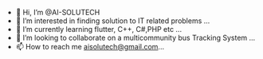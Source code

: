 - 👋 Hi, I’m @AI-SOLUTECH
- 👀 I’m interested in finding solution to IT related problems ...
- 🌱 I’m currently learning flutter, C++, C#,PHP etc ...
- 💞️ I’m looking to collaborate on a multicommunity bus Tracking System ...
- 📫 How to reach me aisolutech@gmail.com...

<!---
AI-SOLUTECH/AI-SOLUTECH is a ✨ special ✨ repository because its `README.md` (this file) appears on your GitHub profile.
You can click the Preview link to take a look at your changes.
--->
